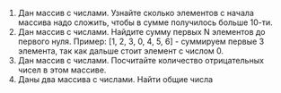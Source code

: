 1. Дан массив с числами. Узнайте сколько элементов с начала массива надо сложить, чтобы в сумме получилось больше 10-ти.
2.  Дан массив с числами. Найдите сумму первых N элементов до первого нуля. Пример: [1, 2, 3, 0, 4, 5, 6] - суммируем первые 3 элемента, так как дальше стоит элемент с числом 0.
3. Дан массив с числами. Посчитайте количество отрицательных чисел в этом массиве.
4. Даны два массива с числами. Найти общие числа